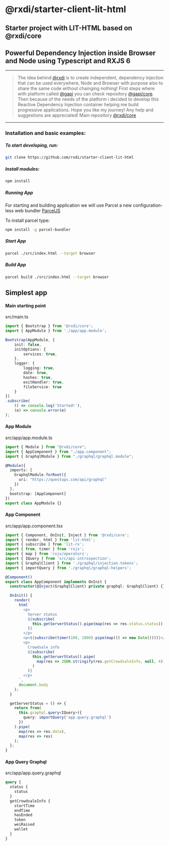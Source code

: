 # @rxdi/starter-client-lit-html
## Starter project with LIT-HTML based on @rxdi/core
## Powerful Dependency Injection inside Browser and Node using Typescript and RXJS 6
***
> The idea behind [@rxdi](https://github.com/rxdi) is to create independent, dependency injection that can be used everywhere,
> Node and Browser with purpose also to share the same code without chainging nothing!
> First steps where with platform called [@gapi](https://github.com/Stradivario/gapi) you can check repository [@gapi/core](https://github.com/Stradivario/gapi-core).
> Then because of the needs of the platform i decided to develop this Reactive Dependency Injection container helping me build progressive applications.
> Hope you like my journey!
> Any help and suggestions are appreciated!
Main repository [@rxdi/core](https://github.com/rxdi/core) 
***
### Installation and basic examples:

##### To start developing, run:

```bash
git clone https://github.com/rxdi/starter-client-lit-html
```
##### Install modules:

```bash
npm install
```
##### Running App

For starting and building application we will use Parcel a new configuration-less web bundler [ParcelJS](https://parceljs.org/)

To install parcel type:

```bash
npm install -g parcel-bundler
```

##### Start App
```bash
parcel ./src/index.html --target browser
```

##### Build App
```bash
parcel build ./src/index.html --target browser
```

## Simplest app


#### Main starting point

src/main.ts
```typescript
import { Bootstrap } from '@rxdi/core';
import { AppModule } from './app/app.module';

Bootstrap(AppModule, {
    init: false,
    initOptions: {
        services: true,
    },
    logger: {
        logging: true,
        date: true,
        hashes: true,
        exitHandler: true,
        fileService: true
    }
})
.subscribe(
    () => console.log('Started!'),
    (e) => console.error(e)
);
```

#### App Module

src/app/app.module.ts

```typescript
import { Module } from "@rxdi/core";
import { AppComponent } from "./app.component";
import { GraphqlModule } from "./graphql/graphql.module";

@Module({
  imports: [
    GraphqlModule.forRoot({
      uri: "https://questups.com/api/graphql"
    })
  ],
  bootstrap: [AppComponent]
})
export class AppModule {}

```

#### App Component
src/app/app.component.tsx

```typescript
import { Component, OnInit, Inject } from '@rxdi/core';
import { render, html } from 'lit-html';
import { subscribe } from 'lit-rx';
import { from, timer } from 'rxjs';
import { map } from 'rxjs/operators';
import { IQuery } from 'src/api-introspection';
import { GraphqlClient } from './graphql/injection.tokens';
import { importQuery } from './graphql/graphql-helpers';

@Component()
export class AppComponent implements OnInit {
  constructor(@Inject(GraphqlClient) private graphql: GraphqlClient) {}

  OnInit() {
    render(
      html`
        <p>
          Server status
          ${subscribe(
            this.getServerStatus().pipe(map(res => res.status.status))
          )}
        </p>
        <p>${subscribe(timer(100, 1000).pipe(map(() => new Date())))}</p>
        <p>
          Crowdsale info
          ${subscribe(
            this.getServerStatus().pipe(
              map(res => JSON.stringify(res.getCrowdsaleInfo, null, 4))
            )
          )}
        </p>
      `,
      document.body
    );
  }

  getServerStatus = () => {
    return from(
      this.graphql.query<IQuery>({
        query: importQuery('app.query.graphql')
      })
    ).pipe(
      map(res => res.data),
      map(res => res)
    );
  };
}
```

#### App Query Graphql
src/app/app.query.graphql

```graphql
query {
  status {
    status
  }
  getCrowdsaleInfo {
    startTime
    endTime
    hasEnded
    token
    weiRaised
    wallet
  }
}
```